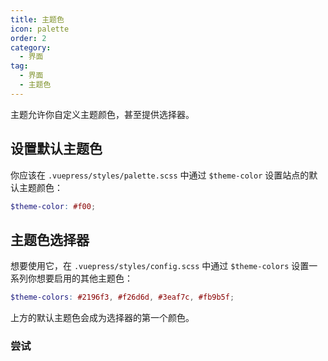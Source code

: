 ```yaml
---
title: 主题色
icon: palette
order: 2
category:
  - 界面
tag:
  - 界面
  - 主题色
---
```


主题允许你自定义主题颜色，甚至提供选择器。

<!-- more -->

## 设置默认主题色

你应该在 `.vuepress/styles/palette.scss` 中通过 `$theme-color` 设置站点的默认主题颜色：

```scss
$theme-color: #f00;
```

## 主题色选择器

想要使用它，在 `.vuepress/styles/config.scss` 中通过 `$theme-colors` 设置一系列你想要启用的其他主题色：

```scss
$theme-colors: #2196f3, #f26d6d, #3eaf7c, #fb9b5f;
```

上方的默认主题色会成为选择器的第一个颜色。

### 尝试

<!-- markdownlint-disable-->

<ThemeColorPicker :themeColor="themeColor" />

<!-- markdownlint-restore -->

<script setup lang="ts">
import { computed } from "vue";
import { entries, fromEntries } from '@vuepress/helper/client';
import cssVariables from "vuepress-theme-hope/styles/variables.module.scss";

import ThemeColorPicker from "@theme-hope/modules/outlook/components/ThemeColorPicker";

const themeColor = fromEntries(
  entries(cssVariables).filter(([key]) => key.startsWith("theme-"))
)
</script>
